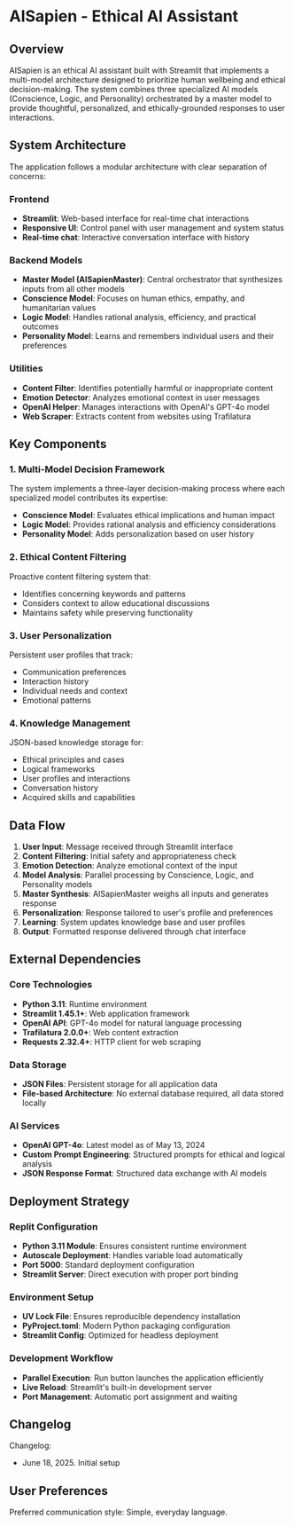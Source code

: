 # AISapien - Ethical AI Assistant

## Overview

AISapien is an ethical AI assistant built with Streamlit that implements a multi-model architecture designed to prioritize human wellbeing and ethical decision-making. The system combines three specialized AI models (Conscience, Logic, and Personality) orchestrated by a master model to provide thoughtful, personalized, and ethically-grounded responses to user interactions.

## System Architecture

The application follows a modular architecture with clear separation of concerns:

### Frontend
- **Streamlit**: Web-based interface for real-time chat interactions
- **Responsive UI**: Control panel with user management and system status
- **Real-time chat**: Interactive conversation interface with history

### Backend Models
- **Master Model (AISapienMaster)**: Central orchestrator that synthesizes inputs from all other models
- **Conscience Model**: Focuses on human ethics, empathy, and humanitarian values
- **Logic Model**: Handles rational analysis, efficiency, and practical outcomes  
- **Personality Model**: Learns and remembers individual users and their preferences

### Utilities
- **Content Filter**: Identifies potentially harmful or inappropriate content
- **Emotion Detector**: Analyzes emotional context in user messages
- **OpenAI Helper**: Manages interactions with OpenAI's GPT-4o model
- **Web Scraper**: Extracts content from websites using Trafilatura

## Key Components

### 1. Multi-Model Decision Framework
The system implements a three-layer decision-making process where each specialized model contributes its expertise:
- **Conscience Model**: Evaluates ethical implications and human impact
- **Logic Model**: Provides rational analysis and efficiency considerations
- **Personality Model**: Adds personalization based on user history

### 2. Ethical Content Filtering
Proactive content filtering system that:
- Identifies concerning keywords and patterns
- Considers context to allow educational discussions
- Maintains safety while preserving functionality

### 3. User Personalization
Persistent user profiles that track:
- Communication preferences
- Interaction history
- Individual needs and context
- Emotional patterns

### 4. Knowledge Management
JSON-based knowledge storage for:
- Ethical principles and cases
- Logical frameworks
- User profiles and interactions
- Conversation history
- Acquired skills and capabilities

## Data Flow

1. **User Input**: Message received through Streamlit interface
2. **Content Filtering**: Initial safety and appropriateness check
3. **Emotion Detection**: Analyze emotional context of the input
4. **Model Analysis**: Parallel processing by Conscience, Logic, and Personality models
5. **Master Synthesis**: AISapienMaster weighs all inputs and generates response
6. **Personalization**: Response tailored to user's profile and preferences
7. **Learning**: System updates knowledge base and user profiles
8. **Output**: Formatted response delivered through chat interface

## External Dependencies

### Core Technologies
- **Python 3.11**: Runtime environment
- **Streamlit 1.45.1+**: Web application framework
- **OpenAI API**: GPT-4o model for natural language processing
- **Trafilatura 2.0.0+**: Web content extraction
- **Requests 2.32.4+**: HTTP client for web scraping

### Data Storage
- **JSON Files**: Persistent storage for all application data
- **File-based Architecture**: No external database required, all data stored locally

### AI Services
- **OpenAI GPT-4o**: Latest model as of May 13, 2024
- **Custom Prompt Engineering**: Structured prompts for ethical and logical analysis
- **JSON Response Format**: Structured data exchange with AI models

## Deployment Strategy

### Replit Configuration
- **Python 3.11 Module**: Ensures consistent runtime environment
- **Autoscale Deployment**: Handles variable load automatically
- **Port 5000**: Standard deployment configuration
- **Streamlit Server**: Direct execution with proper port binding

### Environment Setup
- **UV Lock File**: Ensures reproducible dependency installation
- **PyProject.toml**: Modern Python packaging configuration
- **Streamlit Config**: Optimized for headless deployment

### Development Workflow
- **Parallel Execution**: Run button launches the application efficiently
- **Live Reload**: Streamlit's built-in development server
- **Port Management**: Automatic port assignment and waiting

## Changelog

Changelog:
- June 18, 2025. Initial setup

## User Preferences

Preferred communication style: Simple, everyday language.